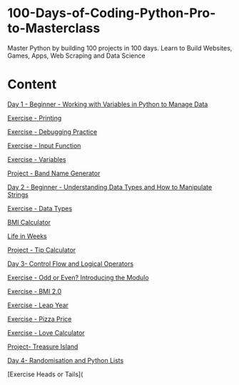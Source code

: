# 100-Days-of-Coding-Python-Pro-to-Masterclass
Master Python by building 100 projects in 100 days. Learn to Build Websites, Games, Apps, Web Scraping and Data Science
# Content
[Day 1 - Beginner - Working with Variables in Python to Manage Data](https://github.com/ojobo-tech/100-Days-of-Coding-Python/tree/main/Day-1)

[Exercise - Printing](https://github.com/ojobo-tech/100-Days-of-Coding-Python/blob/main/Day-1/day-1-1-exercise.py)

[Exercise - Debugging Practice](https://github.com/ojobo-tech/100-Days-of-Coding-Python/blob/main/Day-1/day-1-2-exercise.py)

[Exercise - Input Function](https://github.com/ojobo-tech/100-Days-of-Coding-Python/blob/main/Day-1/day-1-3-exercise.py)

[Exercise - Variables](https://github.com/ojobo-tech/100-Days-of-Coding-Python/blob/main/Day-1/day-1-4-exercise.py)

[Project - Band Name Generator](https://github.com/ojobo-tech/100-Days-of-Coding-Python/blob/main/Day-1/Band%20Name%20Generator)

[Day 2 - Beginner - Understanding Data Types and How to Manipulate Strings](https://github.com/ojobo-tech/100-Days-of-Coding-Python/tree/main/Day-2)

[Exercise - Data Types](https://github.com/ojobo-tech/100-Days-of-Coding-Python/blob/main/Day-2/Ex.1)

[BMI Calculator](https://github.com/ojobo-tech/100-Days-of-Coding-Python/blob/main/Day-2/Ex.2)

[Life in Weeks](https://github.com/ojobo-tech/100-Days-of-Coding-Python/blob/main/Day-2/Ex.3)

[Project - Tip Calculator](https://github.com/ojobo-tech/100-Days-of-Coding-Python/blob/main/Day-2/Project/Tip%20Calculator)

[Day 3- Control Flow and Logical Operators](https://github.com/ojobo-tech/100-Days-of-Coding-Python/tree/main/Day%203)

[Exercise - Odd or Even? Introducing the Modulo](https://github.com/ojobo-tech/100-Days-of-Coding-Python/blob/main/Day%203/Ex.1)

[Exercise - BMI 2.0](https://github.com/ojobo-tech/100-Days-of-Coding-Python/blob/main/Day%203/Ex.%202)

[Exercise - Leap Year](https://github.com/ojobo-tech/100-Days-of-Coding-Python/blob/main/Day%203/Ex.3)

[Exercise - Pizza Price](https://github.com/ojobo-tech/100-Days-of-Coding-Python/blob/main/Day%203/Ex.%204)

[Exercise - Love Calculator](https://github.com/ojobo-tech/100-Days-of-Coding-Python/blob/main/Day%203/Ex.%205)

[Project- Treasure Island](https://github.com/ojobo-tech/100-Days-of-Coding-Python/blob/main/Day%203/Project)

[Day 4- Randomisation and Python Lists](https://github.com/ojobo-tech/100-Days-of-Coding-Python/tree/main/Day%204)

[Exercise Heads or Tails](
